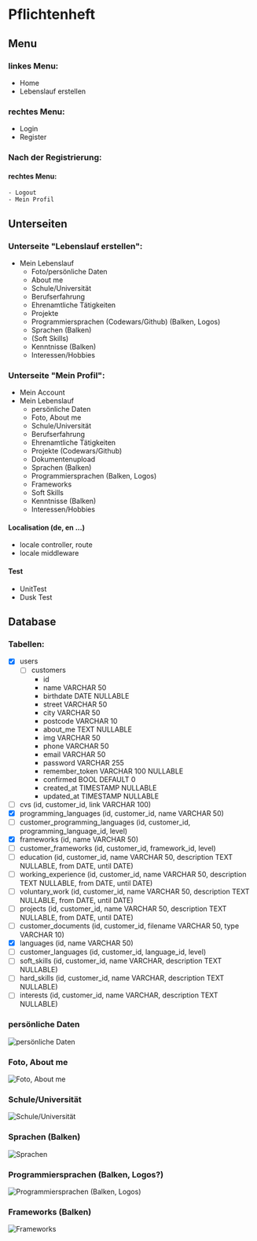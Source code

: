 # Pflichtenheft

## Menu
### linkes Menu:
- Home
- Lebenslauf erstellen

### rechtes Menu:
- Login
- Register

### Nach der Registrierung:
#### rechtes Menu:
    - Logout
    - Mein Profil

## Unterseiten

### Unterseite "Lebenslauf erstellen":
- Mein Lebenslauf
	- Foto/persönliche Daten
	- About me
	- Schule/Universität
	- Berufserfahrung
	- Ehrenamtliche Tätigkeiten
	- Projekte
	- Programmiersprachen (Codewars/Github) (Balken, Logos)
	- Sprachen (Balken)
	- (Soft Skills)
	- Kenntnisse (Balken)
	- Interessen/Hobbies

### Unterseite "Mein Profil":
- Mein Account
- Mein Lebenslauf
   - persönliche Daten
   - Foto, About me
   - Schule/Universität
   - Berufserfahrung
   - Ehrenamtliche Tätigkeiten
   - Projekte (Codewars/Github)
   - Dokumentenupload
   - Sprachen (Balken)
   - Programmiersprachen (Balken, Logos)
   - Frameworks
   - Soft Skills
   - Kenntnisse (Balken)
   - Interessen/Hobbies

#### Localisation (de, en ...)
- locale controller, route
- locale middleware

#### Test
- UnitTest
- Dusk Test

## Database
### Tabellen:
- [x] users
  - [ ] customers
    - id 
    - name VARCHAR 50
    - birthdate DATE NULLABLE
    - street VARCHAR 50
    - city VARCHAR 50
    - postcode VARCHAR 10
    - about_me TEXT NULLABLE
    - img VARCHAR 50
    - phone VARCHAR 50
    - email VARCHAR 50
    - password VARCHAR 255
    - remember_token VARCHAR 100 NULLABLE
    - confirmed BOOL DEFAULT 0
    - created_at TIMESTAMP NULLABLE
    - updated_at TIMESTAMP NULLABLE
- [ ] cvs (id, customer_id, link VARCHAR 100)
- [x] programming_languages (id, customer_id, name VARCHAR 50)
- [ ] customer_programming_languages (id, customer_id, programming_language_id, level)
- [x] frameworks (id, name VARCHAR 50)
- [ ] customer_frameworks (id, customer_id, framework_id, level)
- [ ] education (id, customer_id, name VARCHAR 50, description TEXT NULLABLE, from DATE, until DATE)
- [ ] working_experience (id, customer_id, name VARCHAR 50, description TEXT NULLABLE, from DATE, until DATE)
- [ ] voluntary_work (id, customer_id, name VARCHAR 50, description TEXT NULLABLE, from DATE, until DATE)
- [ ] projects (id, customer_id, name VARCHAR 50, description TEXT NULLABLE, from DATE, until DATE)
- [ ] customer_documents (id, customer_id, filename VARCHAR 50, type VARCHAR 10)
- [x] languages (id, name VARCHAR 50)
- [ ] customer_languages (id, customer_id, language_id, level)
- [ ] soft_skills (id, customer_id, name VARCHAR, description TEXT NULLABLE)
- [ ] hard_skills (id, customer_id, name VARCHAR, description TEXT NULLABLE)
- [ ] interests (id, customer_id, name VARCHAR, description TEXT NULLABLE)

### persönliche Daten
![persönliche Daten](./img/personal_data.jpg)

### Foto, About me
![Foto, About me](./img/about_me.jpg)

### Schule/Universität
![Schule/Universität](./img/education.jpg)

### Sprachen (Balken)
![Sprachen](./img/languages.jpg)

### Programmiersprachen (Balken, Logos?)
![Programmiersprachen (Balken, Logos)](./img/programming_languages.jpg)

### Frameworks (Balken)
![Frameworks](./img/frameworks.jpg)


